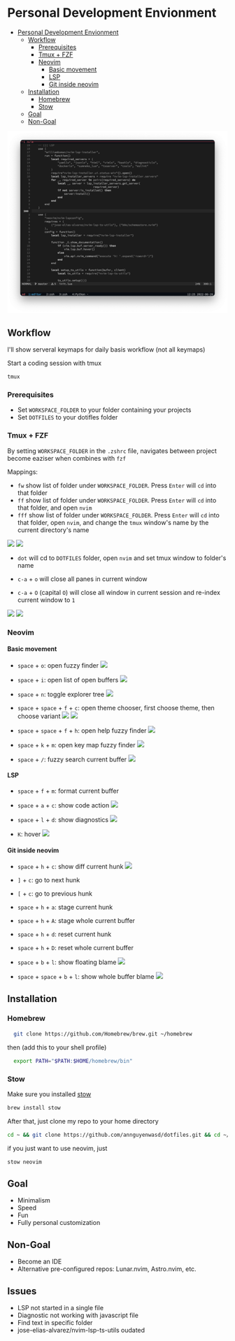 # Personal Development Envionment

* [Personal Development Envionment](#personal-development-envionment)
   * [Workflow](#workflow)
      * [Prerequisites](#prerequisites)
      * [Tmux + FZF](#tmux--fzf)
      * [Neovim](#neovim)
         * [Basic movement](#basic-movement)
         * [LSP](#lsp)
         * [Git inside neovim](#git-inside-neovim)
   * [Installation](#installation)
      * [Homebrew](#homebrew)
      * [Stow](#stow)
   * [Goal](#goal)
   * [Non-Goal](#non-goal)

![](.non-stow/docs/images/neovim.png)

## Workflow

I'll show serveral keymaps for daily basis workflow (not all keymaps)

Start a coding session with tmux

```sh
tmux
```

### Prerequisites
- Set `WORKSPACE_FOLDER` to your folder containing your projects
- Set `DOTFILES` to your dotifles folder


### Tmux + FZF

By setting `WORKSPACE_FOLDER` in the `.zshrc` file, navigates between project become eaziser when combines
with `fzf`

Mappings:
- `fw` show list of folder under `WORKSPACE_FOLDER`. Press `Enter` will `cd` into that folder
- `ff` show list of folder under `WORKSPACE_FOLDER`. Press `Enter` will `cd` into that folder, and open `nvim`
- `fff` show list of folder under `WORKSPACE_FOLDER`. Press `Enter` will `cd` into that folder, open `nvim`, and change the `tmux` window's name by the current directory's name

![](.non-stow/docs/images/fff-1.png)
![](.non-stow/docs/images/fff-2.png)

- `dot` will cd to `DOTFILES` folder, open `nvim` and set tmux window to folder's name

- `c-a` + `o` will close all panes in current window
- `c-a` + `O` (capital `O`) will close all window in current session and re-index current window to `1`

![](.non-stow/docs/images/tmux-w-1.png)
![](.non-stow/docs/images/tmux-w-2.png)


### Neovim
#### Basic movement

- `space` + `o`: open fuzzy finder
![](.non-stow/docs/images/neovim-s-o.png)

- `space` + `i`: open list of open buffers
![](.non-stow/docs/images/neovim-s-i.png)

- `space` + `n`: toggle explorer tree
![](.non-stow/docs/images/neovim-s-n.png)

- `space` + `space` + `f` + `c`: open theme chooser, first choose theme, then choose variant
![](.non-stow/docs/images/neovim-ss-fc-1.png)
![](.non-stow/docs/images/neovim-ss-fc-2.png)

- `space` + `space` + `f` + `h`: open help fuzzy finder
![](.non-stow/docs/images/neovim-f-h.png)

- `space` + `k` + `m`: open key map fuzzy finder
![](.non-stow/docs/images/neovim-k-m.png)

- `space` + `/`: fuzzy search current buffer
![](.non-stow/docs/images/neovim-splash.png)

#### LSP

- `space` + `f` + `m`: format current buffer
- `space` + `a` + `c`: show code action
![](.non-stow/docs/images/lsp-ca.png)

- `space` + `l` + `d`: show diagnostics
![](.non-stow/docs/images/lsp-ld.png)
- `K`: hover
![](.non-stow/docs/images/lsp-k.png)

#### Git inside neovim

- `space` + `h` + `c`: show diff current hunk
![](.non-stow/docs/images/git-hc.png)

- `]` + `c`: go to next hunk
- `[` + `c`: go to previous hunk
- `space` + `h` + `a`: stage current hunk
- `space` + `h` + `A`: stage whole current buffer
- `space` + `h` + `d`: reset current hunk
- `space` + `h` + `D`: reset whole current buffer
- `space` + `b` + `l`: show floating blame
![](.non-stow/docs/images/git-s-bl.png)
- `space` + `space` + `b` + `l`: show whole buffer blame
![](.non-stow/docs/images/git-ss-bl.png)

## Installation

### Homebrew

```sh
  git clone https://github.com/Homebrew/brew.git ~/homebrew
```

then (add this to your shell profile)

```sh
  export PATH="$PATH:$HOME/homebrew/bin"
```

### Stow

Make sure you installed [stow](https://formulae.brew.sh/formula/stow)

```sh
brew install stow
```

After that, just clone my repo to your home directory

```sh
cd ~ && git clone https://github.com/annguyenwasd/dotfiles.git && cd ~/dotfiles && rm -rf .non-stow && stow . && git stash -u
```

if you just want to use neovim, just

```sh
stow neovim
```

## Goal

- Minimalism
- Speed
- Fun
- Fully personal customization

## Non-Goal
- Become an IDE
- Alternative pre-configured repos: Lunar.nvim, Astro.nvim, etc.

## Issues
- LSP not started in a single file
- Diagnostic not working with javascript file
- Find text in specific folder
- jose-elias-alvarez/nvim-lsp-ts-utils oudated
